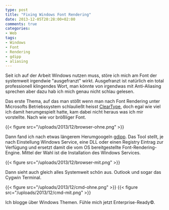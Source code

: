 ```yaml
---
type: post
title: "Fixing Windows Font Rendering"
date: 2013-12-05T20:28:00+02:00
comments: true
categories:
- Web
tags:
- Windows
- Font
- Rendering
- gdipp
- aliasing
---
```


Seit ich auf der Arbeit Windows nutzen muss, störe ich mich am Font der systemweit
irgendwie "ausgefranzt" wirkt. Ausgefranzt ist natürlich ein total professionell
klingendes Wort, man könnte von irgendwas mit Anti-Aliasing sprechen aber dazu
hab ich mich genau nicht schlau gelesen.

Das erste Thema, auf das man stößt wenn man nach Font Rendering unter Microsofts
Betriebssystem schlauließt heisst [ClearType](https://en.wikipedia.org/wiki/ClearType),
doch egal wie viel ich damit herumgespielt hatte, kam dabei nicht heraus was ich
mir vorstellte. Nach wie vor brößliger Font.

{{< figure src="/uploads/2013/12/browser-ohne.png" >}}

Dann fand ich nach etwas längerem Herumgoogeln
[gdipp](https://code.google.com/p/gdipp/). Das Tool stellt, je nach Einstellung
Windows Service, eine DLL oder einen Registry Eintrag zur Verfügung und ersetzt
damit die vom OS bereitgestellte Font-Rendering-Engine. Mittel der Wahl ist die
Installation des Windows Services.

{{< figure src="/uploads/2013/12/browser-mit.png" >}}

Dann sieht auch gleich alles Systemweit schön aus. Outlook und sogar das Cygwin
Terminal.

{{< figure src="/uploads/2013/12/cmd-ohne.png" >}}
{{< figure src="/uploads/2013/12/cmd-mit.png" >}}

Ich blogge über Windows Themen. Fühle mich jetzt Enterprise-Ready&copy;.
